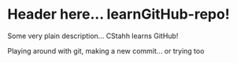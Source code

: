 # Header here... learnGitHub-repo!

Some very plain description... CStahh learns GitHub!


Playing around with git, making a new commit... or trying too
